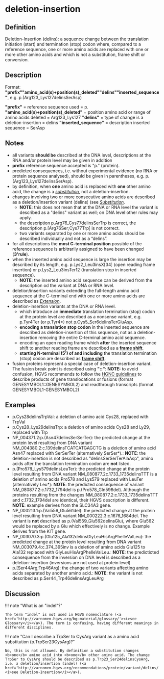 # deletion-insertion

## Definition

Deletion-Insertion (delins): a sequence change between the translation initiation (start) and termination (stop) codon where, compared to a reference sequence, one or more amino acids are replaced with one or more other amino acids and which is not a substitution, frame shift or conversion.

## Description

Format:   **"prefix""amino_acid(s)+position(s)\_deleted""delins""inserted\_sequence"**,  e.g. p.(Arg123\_Lys127delinsSerAsp)

**"prefix"**  =  reference sequence used  =  p.
**"amino\_acid(s)+position(s)\_deleted"**  =  position amino acid or range of amino acids deleted  =  Arg123\_Lys127
**"delins"**  =  type of change is a deletion-insertion  =  delins
**"inserted_sequence"**  =  description inserted sequence  =  SerAsp
## Notes

* all variants **should be** described at the DNA level, descriptions at the RNA and/or protein level may be given in addition
* **prefix** reference sequence accepted is "p." (protein).
* predicted consequences, i.e. without experimental evidence (no RNA or protein sequence analysed), should be given in parentheses, e.g. p.(Arg123_Lys127delinsSerAsp).
* by definition, when **one** amino acid is replaced with **one** other amino acid, the change is a [_substitution_](/recommendations/protein/substitution/), not a deletion-insertion.
* changes involving two or more consecutive amino acids are described as a deletion/insertion variant (delins) (see [_Substitution_](/recommendations/protein/substitution/).
    * **NOTE**:    this does not mean that at the DNA or RNA level the variant is described as a "delins" variant as well; on DNA level other rules may apply.
    * the description p.Arg76\_Cys77delinsSerTrp is correct, the description p.[Arg76Ser;Cys77Trp] is not correct.
    * two variants separated by one or more amino acids should be described individually and not as a “delins”.
* for all descriptions the **most C-terminal position** possible of the reference sequence is arbitrarily assigned to have been changed (**3'rule**).
* when the inserted amino acid sequence is large the insertion may be described by its length, e.g. p.Lys2\_Leu3insX[34] (open reading frame insertion) or p.Lys2\_Leu3insTer12 (translation stop in inserted sequence).
    * **NOTE**:    the inserted amino acid sequence can be derived from the description od the variant at DNA or RNA level.
* deletion/insertion variants extending the full-length amino acid sequence at the C-terminal end with one or more amino acids are described as [_Extension_](/recommendations/protein/extension).
* deletion-insertion variants at the DNA or RNA level.
    * which introduce an **immediate** translation termination (stop) codon at the protein level are described as a nonsense variant, e.g. p.Tyr4Ter (or p.Tyr4*) not p.Cys5\_Ser6delinsTerGluAsp.
    * **encoding a translation stop codon** in the inserted sequence are described as deletion-insertion of this sequence, not as a deletion-insertion removing the entire C-terminal amino acid sequence.
    * encoding an open reading frame which **after** the inserted sequence shift to another reading frame are described as a [**frame shift**](/recommendations/protein/frameshift/).
    * **starting N-terminal (5') of and including** the translation termination (stop) codon are described as [**frame shift**](/recommendations/protein/frameshift).
* fusion proteins represent a special case of deletion-insertion variant. The fusion break point is described using **"::"**: **NOTE:**    to avoid confusion, HGVS recommends to follow the [HGNC guidelines](https://www.genenames.org/about/guidelines/) to describe products of gene translocations or fusions (format GENESYMBOL1::GENESYMBOL2) and readthrough transcripts (format GENESYMBOL1-GENESYMBOL2)
## Examples

* p.Cys28delinsTrpVal: a deletion of amino acid Cys28, replaced with TrpVal
* p.Cys28_Lys29delinsTrp: a deletion of amino acids Cys28 and Ly29, replaced with Trp
* NP\_004371.2:p.(Asn47delinsSerSerTer): the predicted change at the protein level resulting from DNA variant NM\_004380.2:c.139delinsTCATCATGAGCTG is a deletion of amino acid Asn47  replaced with SerSerTer (alternatively SerSer\*).: **NOTE**: the deletion-insertion is not described as "delinsSerSerTerAlaAsp", amino acids after the translation termination codon are **not** listed.
* p.(Pro578\_Lys579delinsLeuTer): the predicted change at the protein level resulting from DNA variant NM\_080877.2c.1733\_1735delinsTTT is a deletion of amino acids Pro578 and Lys579 replaced with LeuTer (alternatively Leu\*): **NOTE**: the predicted consequence of variant NM\_080877.2:c.1732\_1794del is p.(Pro578\_Gln598del). Although the proteins resulting from the changes NM\_080877.2:c.1733\_1735delinsTTT and c.1732\_1794del are identical, their HGVS description is different. **NOTE**: example derives from the SLC34A3 gene.
* NP\_000213.1:p.(Val559_Glu561del): the predicted change at the protein level resulting from DNA variant NM\_000222.3:c.1676\_1684del. The variant is **not** described as p.(Val559_Glu562delinsGlu), where Glu562 would be replaced by a Glu which effectively is no change. Example derives from the KIT gene.
* NP\_003070.3:p.(Glu125_Ala132delinsGlyLeuHisArgPheIleValLeu): the predicted change at the protein level resulting from DNA variant NM\_003079.4:c.374\_395inv is a deletion of amino acids Glu125 to Ala132 replaced with GlyLeuHisArgPheIleValLeu.: **NOTE**: the predicticted consequence from the inversion on DNA level is described as a deletion-insertion (inversions are not used at protein level)
* p.[Ser44Arg;Trp46Arg]: the change of two variants affecting amino acids separated by another amino acid.: **NOTE**: the variant is not described as p.Ser44_Trp46delinsArgLeuArg
## Discussion

!!! note "What is an "indel"?"

    The term "indel" is not used in HGVS nomenclature (<a href='http://varnomen.hgvs.org/bg-material/glossary/'><i>see Glossary</i></a>). The term is confusing, having different meanings in different disciplines.

!!! note "Can I describe a TrpSer to CysArg variant as a amino acid substitution (p.TrpSer23CysArg)?"

    No, this is not allowed. By definition a substitution changes <b>one</b> amino acid into <b>one</b> other amino acid. The change TrpSer to CysArg should be described as p.Trp23_Ser24delinsCysArg, i.e. a deletion/insertion (indel) (<a href='http://varnomen.hgvs.org/recommendations/protein/variant/delins/'><i>see Deletion-Insertion</i></a>).
